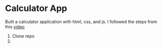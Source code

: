 # Calculator App

Built a calculator application with html, css, and js.
I followed the steps from this [video](https://youtu.be/j59qQ7YWLxw)




1. Clone repo
2. 
